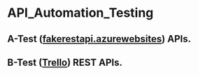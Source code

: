 # API_Automation_Testing


## A-Test ([fakerestapi.azurewebsites](https://fakerestapi.azurewebsites.net/index.html)) APIs.
## B-Test ([Trello](https://trello.com/)) REST APIs.



